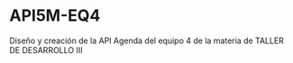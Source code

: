 # API5M-EQ4
Diseño y creación de la API Agenda del equipo 4 de la materia de TALLER DE DESARROLLO III
